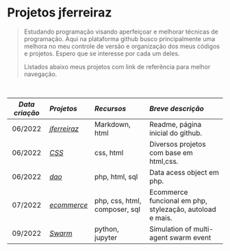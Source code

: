 <h1> Projetos jferreiraz</h1>


> Estudando programação visando aperfeiçoar e melhorar técnicas de programação. Aqui na plataforma github busco principalmente uma melhora no meu controle de versão e organização dos meus códigos e projetos. Espero que se interesse por cada um deles.<br>
> 
> Listados abaixo meus projetos com link de referência para melhor navegação.<br>

<br>

*Data criação*|                             *Projetos*                                         | *Recursos*                  | *Breve descrição* 
:--------:   | :--------                                                                       | :--------                   |:-----
06/2022      |<a href="https://github.com/jferreiraz/jferreiraz">_jferreiraz_                  |Markdown, html               |Readme, página inicial do github.
06/2022      |<a href="https://github.com/jferreiraz/CSS">_CSS_                                |css, html                    |Diversos projetos com base em html,css.
06/2022      |<a href="https://github.com/jferreiraz/dao">_dao_                                |php, html, sql               |Data acess object em php.
07/2022      |<a href="https://github.com/jferreiraz/ecommerce">_ecommerce_                    |php, css, html, composer, sql|Ecommerce funcional em php, stylezação, autoload e mais.
09/2022      |<a href="https://github.com/jferreiraz/Swarm">_Swarm_                            |python, jupyter              |Simulation of multi-agent swarm event
                  
